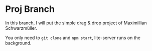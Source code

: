 # Proj Branch

In this branch, I will put the simple drag & drop project of Maximillian Schwarzmüller.

You only need to `git clone` and `npm start`, lite-server runs on the background.
